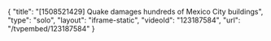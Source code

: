 {
    "title": "[1508521429] Quake damages hundreds of Mexico City buildings",
    "type": "solo",
    "layout": "iframe-static",
    "videoId": "123187584",
    "url": "\/tvpembed\/123187584"
}